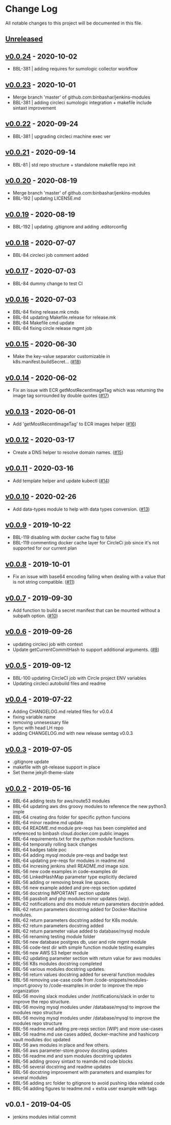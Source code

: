 # Change Log

All notable changes to this project will be documented in this file.

<a name="unreleased"></a>
## [Unreleased]



<a name="v0.0.24"></a>
## [v0.0.24] - 2020-10-02

- BBL-381 | adding requires for sumologic collector workflow


<a name="v0.0.23"></a>
## [v0.0.23] - 2020-10-01

- Merge branch 'master' of github.com:binbashar/jenkins-modules
- BBL-381 | adding circleci sumologic integration + makefile include sintaxt improvement


<a name="v0.0.22"></a>
## [v0.0.22] - 2020-09-24

- BBL-381 | upgrading circleci machine exec ver


<a name="v0.0.21"></a>
## [v0.0.21] - 2020-09-14

- BBL-81 | std repo structure + standalone makefile repo init


<a name="v0.0.20"></a>
## [v0.0.20] - 2020-08-19

- Merge branch 'master' of github.com:binbashar/jenkins-modules
- BBL-192 | updating LICENSE.md


<a name="v0.0.19"></a>
## [v0.0.19] - 2020-08-19

- BBL-192 | updating .gitignore and adding .editorconfig


<a name="v0.0.18"></a>
## [v0.0.18] - 2020-07-07

- BBL-84 circleci job comment added


<a name="v0.0.17"></a>
## [v0.0.17] - 2020-07-03

- BBL-84 dummy change to test CI


<a name="v0.0.16"></a>
## [v0.0.16] - 2020-07-03

- BBL-84 fixing release.mk cmds
- BBL-84 updating Makefile.release for release.mk
- BBL-84 Makefile cmd update
- BBL-84 fixing circle release mgmt job


<a name="v0.0.15"></a>
## [v0.0.15] - 2020-06-30

- Make the key-value separator customizable in k8s.manifest.buildSecret… ([#18](https://github.com/binbashar/jenkins-modules/issues/18))


<a name="v0.0.14"></a>
## [v0.0.14] - 2020-06-02

- Fix an issue with ECR getMostRecentImageTag which was returning the image tag sorrounded by double quotes ([#17](https://github.com/binbashar/jenkins-modules/issues/17))


<a name="v0.0.13"></a>
## [v0.0.13] - 2020-06-01

- Add 'getMostRecentImageTag' to ECR images helper ([#16](https://github.com/binbashar/jenkins-modules/issues/16))


<a name="v0.0.12"></a>
## [v0.0.12] - 2020-03-17

- Create a DNS helper to resolve domain names. ([#15](https://github.com/binbashar/jenkins-modules/issues/15))


<a name="v0.0.11"></a>
## [v0.0.11] - 2020-03-16

- Add template helper and update kubectl ([#14](https://github.com/binbashar/jenkins-modules/issues/14))


<a name="v0.0.10"></a>
## [v0.0.10] - 2020-02-26

- Add data-types module to help with data types conversion. ([#13](https://github.com/binbashar/jenkins-modules/issues/13))


<a name="v0.0.9"></a>
## [v0.0.9] - 2019-10-22

- BBL-119 disabling with docker cache flag to false
- BBL-119 commenting docker cache layer for CircleCi job since it's not supported for our current plan


<a name="v0.0.8"></a>
## [v0.0.8] - 2019-10-01

- Fix an issue with base64 encoding failing when dealing with a value that is not string compatible. ([#11](https://github.com/binbashar/jenkins-modules/issues/11))


<a name="v0.0.7"></a>
## [v0.0.7] - 2019-09-30

- Add function to build a secret manifest that can be mounted without a subpath option. ([#10](https://github.com/binbashar/jenkins-modules/issues/10))


<a name="v0.0.6"></a>
## [v0.0.6] - 2019-09-26

- updating circleci job with context
- Update getCurrentCommitHash to support additional arguments. ([#8](https://github.com/binbashar/jenkins-modules/issues/8))


<a name="v0.0.5"></a>
## [v0.0.5] - 2019-09-12

- BBL-100 updating CircleCI job with Circle project ENV variables
- Updating circleci autobuild files and readme


<a name="v0.0.4"></a>
## [v0.0.4] - 2019-07-22

- Adding CHANGELOG.md related files for v0.0.4
- fixing variable name
- removing unnesessary file
- Sync with head LH repo
- adding CHANGELOG.md with new release semtag v0.0.3


<a name="v0.0.3"></a>
## [v0.0.3] - 2019-07-05

- .gitignore update
- makefile with git-release support in place
- Set theme jekyll-theme-slate


<a name="v0.0.2"></a>
## [v0.0.2] - 2019-05-16

- BBL-64 adding tests for aws/route53 modules
- BBL-64 updating aws dns groovy modules to reference the new python3 imple
- BBL-64 creating dns folder for specific python funcions
- BBL-64 minor readme.md update
- BBL-64 README.md module pre-reqs has been completed and referenced to binbash cloud.docker.com public images
- BBL-64 requirements.txt for the python module functions.
- BBL-64 temporally rolling back changes
- BBL-64 badges table poc
- BBL-64 adding mysql module pre-reqs and badge test
- BBL-64 updating pre-reqs for modules in readme.md
- BBL-64 incresing jenkins shell README.md image size.
- BBL-56 new code examples in code-examples dir
- BBL-56 LinkedHashMap parameter type explicitly declared
- BBL-56 adding or removing break line spaces.
- BBL-56 new example added and pre-reqs section updated
- BBL-56 docstring IMPORTANT section update
- BBL-56 passbolt and php modules minor updates (wip).
- BBL-62 notifications and dns module return parameters docstrin added.
- BBL-62 return parameters docstring added for Docker-Machine modules.
- BBL-62 return parameters docstring added for K8s module.
- BBL-62 return parameters docstring added
- BBL-62 return parameter value added to database/mysql module
- BBL-56 renaming testing module folder
- BBL-56 new database postgres db, user and role mgmt module
- BBL-56 code-test dir with simple function module testing examples
- BBL-56 new AWS S3 helper module
- BBL-62 updating parameter section with return value for aws modules
- BBL-56 K8s modules docstring completed
- BBL-56 various modules docstring updates.
- BBL-56 return values docstring added for several function modules
- BBL-56 removing use-case code from /code-snippets/modules-import.groovy to /code-examples in order to improve the repo organization
- BBL-56 moving slack modules under /notifications/slack in order to improve the repo structure.
- BBL-56 moving mysql modules under /database/mysql to improve the modules repo structure
- BBL-56 moving mysql modules under /database/mysql to improve the modules repo structure
- BBL-56 readme.md adding pre-reqs section (WIP) and more use-cases
- BBL-56 readme.md use cases added, docker-machine and hashicorp vault modules doc updated
- BBL-56 aws modules in place and few others.
- BBL-56 aws parameter-store.groovy docsting updates
- BBL-56 readme.md and ssm modules docstring updates
- BBL-56 adding groovy sintaxt to reamde.md code blocks
- BBL-56 several docstring and readme updates
- BBL-56 docstring improvement with parameters and examples for several modules
- BBL-56 adding src folder to gitignore to avoid pushing idea related code
- BBL-56 adding figures to readme.md + extra user example with tags


<a name="v0.0.1"></a>
## v0.0.1 - 2019-04-05

- jenkins modules initial commit


[Unreleased]: https://github.com/binbashar/jenkins-modules/compare/v0.0.24...HEAD
[v0.0.24]: https://github.com/binbashar/jenkins-modules/compare/v0.0.23...v0.0.24
[v0.0.23]: https://github.com/binbashar/jenkins-modules/compare/v0.0.22...v0.0.23
[v0.0.22]: https://github.com/binbashar/jenkins-modules/compare/v0.0.21...v0.0.22
[v0.0.21]: https://github.com/binbashar/jenkins-modules/compare/v0.0.20...v0.0.21
[v0.0.20]: https://github.com/binbashar/jenkins-modules/compare/v0.0.19...v0.0.20
[v0.0.19]: https://github.com/binbashar/jenkins-modules/compare/v0.0.18...v0.0.19
[v0.0.18]: https://github.com/binbashar/jenkins-modules/compare/v0.0.17...v0.0.18
[v0.0.17]: https://github.com/binbashar/jenkins-modules/compare/v0.0.16...v0.0.17
[v0.0.16]: https://github.com/binbashar/jenkins-modules/compare/v0.0.15...v0.0.16
[v0.0.15]: https://github.com/binbashar/jenkins-modules/compare/v0.0.14...v0.0.15
[v0.0.14]: https://github.com/binbashar/jenkins-modules/compare/v0.0.13...v0.0.14
[v0.0.13]: https://github.com/binbashar/jenkins-modules/compare/v0.0.12...v0.0.13
[v0.0.12]: https://github.com/binbashar/jenkins-modules/compare/v0.0.11...v0.0.12
[v0.0.11]: https://github.com/binbashar/jenkins-modules/compare/v0.0.10...v0.0.11
[v0.0.10]: https://github.com/binbashar/jenkins-modules/compare/v0.0.9...v0.0.10
[v0.0.9]: https://github.com/binbashar/jenkins-modules/compare/v0.0.8...v0.0.9
[v0.0.8]: https://github.com/binbashar/jenkins-modules/compare/v0.0.7...v0.0.8
[v0.0.7]: https://github.com/binbashar/jenkins-modules/compare/v0.0.6...v0.0.7
[v0.0.6]: https://github.com/binbashar/jenkins-modules/compare/v0.0.5...v0.0.6
[v0.0.5]: https://github.com/binbashar/jenkins-modules/compare/v0.0.4...v0.0.5
[v0.0.4]: https://github.com/binbashar/jenkins-modules/compare/v0.0.3...v0.0.4
[v0.0.3]: https://github.com/binbashar/jenkins-modules/compare/v0.0.2...v0.0.3
[v0.0.2]: https://github.com/binbashar/jenkins-modules/compare/v0.0.1...v0.0.2
